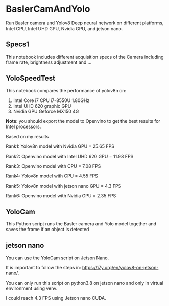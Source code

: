 # BaslerCamAndYolo
Run Basler camera and Yolov8 Deep neural network on different platforms, Intel CPU, Intel UHD GPU, Nvidia GPU, and jetson nano.
## Specs1
This notebook includes different acquisition specs of the Camera including frame rate, brightness adjustment and ...
## YoloSpeedTest
This notebook compares the performance of yolov8n on:
1. Intel Core i7 CPU  i7-8550U 1.80GHz
2. Intel UHD 620 graphic GPU
3. Nvidia GPU Geforce MX150 4G

**Note**: you should export the model to Openvino to get the best results for Intel processors.

Based on my results

  Rank1: Yolov8n model with Nvidia GPU =  25.65 FPS

  Rank2: Openvino model with Intel UHD 620 GPU =  11.98 FPS

  Rank3: Openvino model with CPU =  7.08 FPS
  
  Rank4: Yolov8n model with CPU =  4.55 FPS

  Rank5: Yolov8n model with jetson nano GPU = 4.3 FPS
  
  Rank6: Openvino model with Nvidia GPU =  2.35 FPS


## YoloCam
  This Python script runs the Basler camera and Yolo model together and saves the frame if an object is detected

## jetson nano
You can use the YoloCam script on Jetson Nano. 

It is important to follow the steps in: https://i7y.org/en/yolov8-on-jetson-nano/.

You can only run this script on python3.8 on jetson nano and only in virtual environment using venv.

I could reach 4.3 FPS using Jetson nano CUDA.

